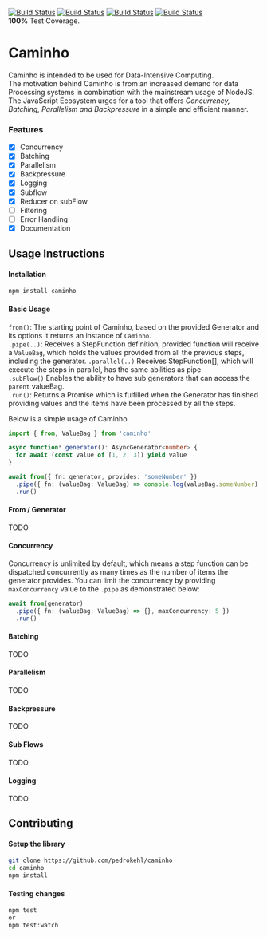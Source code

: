 [![Build Status](https://github.com/pedrokehl/caminho/workflows/Build/badge.svg)](https://github.com/pedrokehl/caminho/actions/workflows/build.yml)
[![Build Status](https://github.com/pedrokehl/caminho/workflows/Lint/badge.svg)](https://github.com/pedrokehl/caminho/actions/workflows/lint.yml)
[![Build Status](https://github.com/pedrokehl/caminho/workflows/Test/badge.svg)](https://github.com/pedrokehl/caminho/actions/workflows/test.yml)
[![Build Status](https://github.com/pedrokehl/caminho/workflows/Audit/badge.svg)](https://github.com/pedrokehl/caminho/actions/workflows/audit.yml)  
**100%** Test Coverage.

# Caminho
Caminho is intended to be used for Data-Intensive Computing.  
The motivation behind Caminho is from an increased demand for data Processing systems in combination with the mainstream usage of NodeJS. The JavaScript Ecosystem urges for a tool that offers *Concurrency, Batching, Parallelism and Backpressure* in a simple and efficient manner.

### Features

- [X] Concurrency
- [X] Batching
- [X] Parallelism
- [X] Backpressure
- [X] Logging
- [X] Subflow
- [X] Reducer on subFlow
- [ ] Filtering
- [ ] Error Handling
- [X] Documentation

## Usage Instructions

#### Installation
```bash
npm install caminho
```

#### Basic Usage

`from()`: The starting point of Caminho, based on the provided Generator and its options it returns an instance of `Caminho`.  
`.pipe(..)`: Receives a StepFunction definition, provided function will receive a `ValueBag`, which holds the values provided from all the previous steps, including the generator.
`.parallel(..)` Receives StepFunction[], which will execute the steps in parallel, has the same abilities as pipe  
`.subFlow()` Enables the ability to have sub generators that can access the `parent` valueBag.  
`.run()`: Returns a Promise which is fulfilled when the Generator has finished providing values and the items have been processed by all the steps.  

Below is a simple usage of Caminho

```typescript
import { from, ValueBag } from 'caminho'

async function* generator(): AsyncGenerator<number> {
  for await (const value of [1, 2, 3]) yield value
}

await from({ fn: generator, provides: 'someNumber' })
  .pipe({ fn: (valueBag: ValueBag) => console.log(valueBag.someNumber) })
  .run()
```

#### From / Generator

TODO

#### Concurrency

Concurrency is unlimited by default, which means a step function can be dispatched concurrently as many times as the number of items the generator provides.
You can limit the concurrency by providing `maxConcurrency` value to the `.pipe` as demonstrated below:

```typescript
await from(generator)
  .pipe({ fn: (valueBag: ValueBag) => {}, maxConcurrency: 5 })
  .run()
```

#### Batching

TODO

#### Parallelism

TODO

#### Backpressure

TODO

#### Sub Flows

TODO

#### Logging

TODO

## Contributing

#### Setup the library
```bash
git clone https://github.com/pedrokehl/caminho
cd caminho
npm install
```

#### Testing changes
```bash
npm test
or
npm test:watch
```
